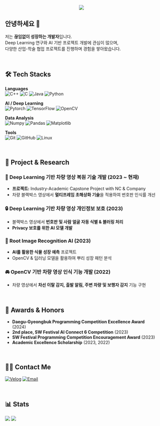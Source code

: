 <div align="center">
    <img src="https://capsule-render.vercel.app/api?type=waving&color=0099ff&height=120&text=AI%20Developer%20%7C%20Deep%20Learning%20Researcher&animation=fadeIn&fontColor=ffffff&fontSize=40" />
</div>

## 안녕하세요 👋  
저는 **끊임없이 성장하는 개발자**입니다.  
Deep Learning 연구와 AI 기반 프로젝트 개발에 관심이 많으며,  
다양한 산업-학술 협업 프로젝트를 진행하며 경험을 쌓아왔습니다.

<br/>

## 🛠 Tech Stacks
**Languages**  
![C++](https://img.shields.io/badge/C++-00599C?style=for-the-badge&logo=C%2B%2B&logoColor=white)
![C](https://img.shields.io/badge/C-A8B9CC?style=for-the-badge&logo=C&logoColor=white)
![Java](https://img.shields.io/badge/Java-007396?style=for-the-badge&logo=Java&logoColor=white)
![Python](https://img.shields.io/badge/Python-3776AB?style=for-the-badge&logo=Python&logoColor=white)

**AI / Deep Learning**  
![Pytorch](https://img.shields.io/badge/PyTorch-EE4C2C?style=for-the-badge&logo=PyTorch&logoColor=white)
![TensorFlow](https://img.shields.io/badge/TensorFlow-FF6F00?style=for-the-badge&logo=TensorFlow&logoColor=white)
![OpenCV](https://img.shields.io/badge/OpenCV-5C3EE8?style=for-the-badge&logo=OpenCV&logoColor=white)

**Data Analysis**  
![Numpy](https://img.shields.io/badge/Numpy-013243?style=for-the-badge&logo=Numpy&logoColor=white)
![Pandas](https://img.shields.io/badge/Pandas-150458?style=for-the-badge&logo=Pandas&logoColor=white)
![Matplotlib](https://img.shields.io/badge/Matplotlib-11557c?style=for-the-badge&logo=Matplotlib&logoColor=white)

**Tools**  
![Git](https://img.shields.io/badge/Git-F05032?style=for-the-badge&logo=Git&logoColor=white)
![GitHub](https://img.shields.io/badge/Github-181717?style=for-the-badge&logo=Github&logoColor=white)
![Linux](https://img.shields.io/badge/Linux-FCC624?style=for-the-badge&logo=Linux&logoColor=black)

<br/>

## 📌 Project & Research
### 🚗 Deep Learning 기반 차량 영상 복원 기술 개발 (2023 ~ 현재)
- **프로젝트:** Industry-Academic Capstone Project with NC & Company  
- 차량 블랙박스 영상에서 **멀티프레임 초해상화 기술**을 적용하여 번호판 인식률 개선

### 🔒 Deep Learning 기반 차량 영상 개인정보 보호 (2023)
- 블랙박스 영상에서 **번호판 및 사람 얼굴 자동 식별 & 블러링 처리**
- **Privacy 보호를 위한 AI 모델 개발**  

### 🌱 Root Image Recognition AI (2023)
- **AI를 활용한 식물 성장 예측** 프로젝트  
- OpenCV & 딥러닝 모델을 활용하여 뿌리 성장 패턴 분석  

### 🚘 OpenCV 기반 차량 영상 인식 기능 개발 (2022)
- 차량 영상에서 **차선 이탈 감지, 출발 알림, 주변 차량 및 보행자 감지** 기능 구현  

<br/>

## 🏅 Awards & Honors
- **Daegu-Gyeongbuk Programming Competition Excellence Award** (2024)  
- **2nd place, SW Festival AI Connect 6 Competition** (2023)  
- **SW Festival Programming Competition Encouragement Award** (2023)  
- **Academic Excellence Scholarship** (2023, 2022)  

<br/>

## 🧑‍💻 Contact Me  
[![Velog](https://img.shields.io/badge/Velog-20C997?style=for-the-badge&logo=Velog&logoColor=white)](https://velog.io/@choihjin)
[![Email](https://img.shields.io/badge/Gmail-EA4335?style=for-the-badge&logo=Gmail&logoColor=white)](mailto:21900772@handong.ac.kr)

<br/>

## 📊 Stats
<div>
    <img src="https://github-readme-stats.vercel.app/api?username=choihjin&bg_color=60,a3e3ff,00d5ff&title_color=ffffff&text_color=ffffff" />
    <a href="https://solved.ac/jjin6573">
        <img src="http://mazassumnida.wtf/api/v2/generate_badge?boj=jjin6573" />
    </a>
</div>

